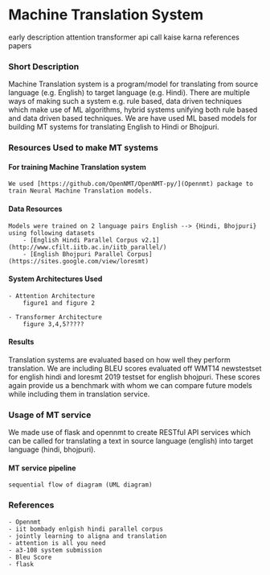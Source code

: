 # Machine Translation System

 early description 
        attention
        transformer
    api call kaise karna
    references
        papers

### Short Description

Machine Translation system is a program/model for translating from source language (e.g. English) to target language (e.g. Hindi). There are multiple ways of making such a system e.g. rule based, data driven techniques which make use of ML algorithms, hybrid systems unifying both rule based and data driven based techniques. We are have used ML based models for building MT systems for translating English to Hindi or Bhojpuri. 

### Resources Used to make MT systems

#### For training Machine Translation system
	We used [https://github.com/OpenNMT/OpenNMT-py/](Opennmt) package to train Neural Machine Translation models. 

#### Data Resources
	Models were trained on 2 language pairs English --> {Hindi, Bhojpuri} using following datasets
		- [English Hindi Parallel Corpus v2.1](http://www.cfilt.iitb.ac.in/iitb_parallel/)
		- [English Bhojpuri Parallel Corpus](https://sites.google.com/view/loresmt)

#### System Architectures Used

	- Attention Architecture
		figure1 and figure 2

	- Transformer Architecture
		figure 3,4,5?????


#### Results 

Translation systems are evaluated based on how well they perform translation. We are including BLEU scores evaluated off WMT14 newstestset for english hindi and loresmt 2019 testset for english bhojpuri. These scores again provide us a benchmark with whom we can compare future models while including them in translation service.

### Usage of MT service

We made use of flask and opennmt to create RESTful API services which can be called for translating a text in source language (english) into target language (hindi, bhojpuri).

#### MT service pipeline

	sequential flow of diagram (UML diagram)

### References

	- Opennmt
	- iit bombady enlgish hindi parallel corpus
	- jointly learning to aligna and translation
	- attention is all you need
	- a3-108 system submission
	- Bleu Score
	- flask
